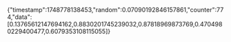 {"timestamp":1748778138453,"random":0.07090192846157861,"counter":774,"data":[0.13765612147694162,0.8830201745239032,0.87818969873769,0.4704980229400477,0.6079353108115055]}
